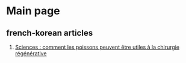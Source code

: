 # Main page
## french-korean articles
1. [Sciences : comment les poissons peuvent être utiles à la chirurgie régénérative](./french/french_journal/2021_12_06.md)
